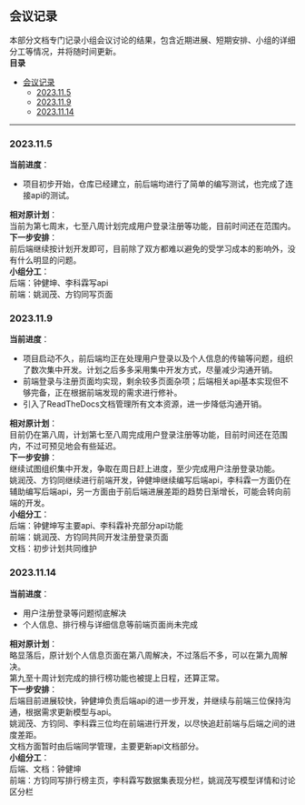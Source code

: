 ## 会议记录  
本部分文档专门记录小组会议讨论的结果，包含近期进展、短期安排、小组的详细分工等情况，并将随时间更新。  
**目录**  
- [会议记录](#会议记录)
  - [2023.11.5](#2023115)
  - [2023.11.9](#2023119)
  - [2023.11.14](#20231114)

***
### 2023.11.5  
**当前进度**：  
* 项目初步开始，仓库已经建立，前后端均进行了简单的编写测试，也完成了连接api的测试。  

**相对原计划**：  
当前为第七周末，七至八周计划完成用户登录注册等功能，目前时间还在范围内。  
**下一步安排**：  
前后端继续按计划开发即可，目前除了双方都难以避免的受学习成本的影响外，没有什么明显的问题。  
**小组分工**：  
后端：钟健坤、李科霖写api  
前端：姚润茂、方钧同写页面  
### 2023.11.9  
**当前进度**：  
* 项目启动不久，前后端均正在处理用户登录以及个人信息的传输等问题，组织了数次集中开发。计划之后多多采用集中开发方式，尽量减少沟通开销。  
* 前端登录与注册页面均实现，剩余较多页面杂项；后端相关api基本实现但不够完备，正在根据前端发现的需求进行修补。  
* 引入了ReadTheDocs文档管理所有文本资源，进一步降低沟通开销。  

**相对原计划**：  
目前仍在第八周，计划第七至八周完成用户登录注册等功能，目前时间还在范围内，不过可预见地会有些延迟。  
**下一步安排**：  
继续试图组织集中开发，争取在周日赶上进度，至少完成用户注册登录功能。  
姚润茂、方钧同继续进行前端开发，钟健坤继续编写后端api，李科霖一方面仍在辅助编写后端api，另一方面由于前后端进展差距的趋势日渐增长，可能会转向前端的开发。  
**小组分工**：  
后端：钟健坤写主要api、李科霖补充部分api功能  
前端：姚润茂、方钧同共同开发注册登录页面  
文档：初步计划共同维护  
### 2023.11.14  
**当前进度**：  
* 用户注册登录等问题彻底解决  
* 个人信息、排行榜与详细信息等前端页面尚未完成  

**相对原计划**：  
略显落后，原计划个人信息页面在第八周解决，不过落后不多，可以在第九周解决。  
第九至十周计划完成的排行榜功能也被提上日程，还算正常。  
**下一步安排**：  
后端目前进展较快，钟健坤负责后端api的进一步开发，并继续与前端三位保持沟通，根据需求更新模型与api。  
姚润茂、方钧同、李科霖三位均在前端进行开发，以尽快追赶前端与后端之间的进度差距。  
文档方面暂时由后端同学管理，主要更新api文档部分。  
**小组分工**：  
后端、文档：钟健坤  
前端：方钧同写排行榜主页，李科霖写数据集表现分栏，姚润茂写模型详情和讨论区分栏  
